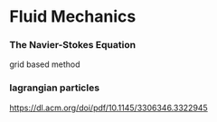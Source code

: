 # Fluid Mechanics

### The Navier-Stokes Equation

grid based method



### lagrangian particles

https://dl.acm.org/doi/pdf/10.1145/3306346.3322945


